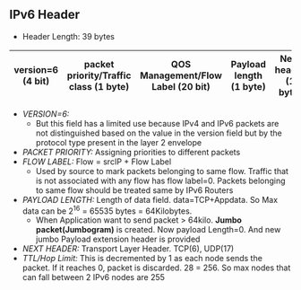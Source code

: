 ## IPv6 Header
 - Header Length: 39 bytes
 
 |version=6 (4 bit) | packet priority/Traffic class (1 byte) | QOS Management/Flow Label (20 bit) | Payload length (1 byte) | Next header (1 byte) | TTL/Hop Limit (1 byte) | SrcIP(16 byte) | DstIP(16 byte) |
 |---|---|---|---|---|---|---|---|
 

- *VERSION=6:*
  - But this field has a limited use because IPv4 and IPv6 packets are not distinguished based on the value in the version field but by the protocol type present in the layer 2 envelope
- *PACKET PRIORITY:* Assigning priorities to different packets
- *FLOW LABEL:*     Flow = srcIP + Flow Label
  - Used by source to mark packets belonging to same flow. Traffic that is not associated with any flow has flow label=0. Packets belonging to same flow should be treated same by IPv6 Routers
- *PAYLOAD LENGTH:* Length of data field. data=TCP+Appdata. So Max data can be 2<sup>16</sup> =  65535 bytes = 64Kilobytes.
  - When Application want to send packet > 64kilo. **Jumbo packet(Jumbogram)** is created. Now payload Length=0.  And new jumbo Payload extension header is provided
- *NEXT HEADER:* Transport Layer Header. TCP(6), UDP(17)
- *TTL/Hop Limit:*  This is decremented by 1 as each node sends the packet. If it reaches 0, packet is discarded. 28 =  256. So max nodes that can fall between 2 IPv6 nodes are 255
